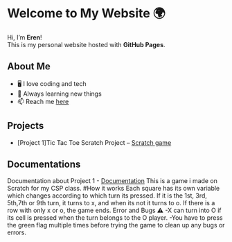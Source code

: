 # Welcome to My Website 🌍

Hi, I’m **Eren**!  
This is my personal website hosted with **GitHub Pages**.  

## About Me
- 🖥️ I love coding and tech
- 🌱 Always learning new things
- 📫 Reach me [here](eren.hatipoglu@hisarschool.k12.tr)


## Projects
- [Project 1]Tic Tac Toe Scratch Project – [Scratch game](https://scratch.mit.edu/projects/1212300434/)
  

## Documentations
Documentation about Project 1 - [Documentation](https://www.veed.io/view/e08281e3-73aa-4bcb-8c32-7ce1beab9ced?panel=share)
This is a game i made on Scratch for my CSP class. 
#How it works
Each square has its own variable which changes according to which turn its pressed. If it is the 1st, 3rd, 5th,7th or 9th turn, it turns to x, and when its not it turns to o. If there is a row with only x or o, the game ends.
Error and Bugs ⚠️
-X can turn into O if its cell is pressed when the turn belongs to the O player.
-You have to press the green flag multiple times before trying the game to clean up any bugs or errors.
